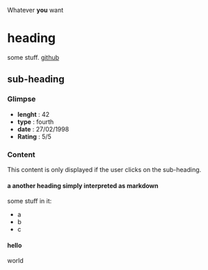 Whatever **you** want
  
# heading
some stuff.
[github](https://github.com)

## sub-heading

### Glimpse
* **lenght** : 42
* **type** : fourth
* **date** : 27/02/1998
* **Rating** : 5/5

### Content
This content is only displayed if the user clicks on the sub-heading.

#### a another heading simply interpreted as markdown
some stuff in it:

* a
* b
* c

#### hello
world
